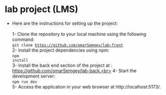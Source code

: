 <h1>lab project (LMS)</h1>

- Here are the instructions for setting up the project: <br/>
<br>1- Clone the repository to your local machine using the following command: 
<br><code>git clone https://github.com/omarSemgey/lab-front</code><br>
2- Install the project dependencies using npm: 
<br><code>npm install</code><br>
3- Install the back end section of the project at : https://github.com/omarSemgey/lab-back.<br>
4- Start the development server: 
<br><code>npm run dev</code><br>
5- Access the application in your web browser at http://localhost:5173/.